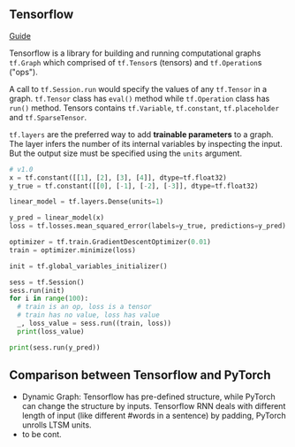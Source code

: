 Tensorflow
---

[Guide](https://github.com/tensorflow/docs/tree/master/site/en/r1/guide)
 
Tensorflow is a library for building and running computational graphs `tf.Graph` which comprised of `tf.Tensor`s (tensors) and `tf.Operation`s ("ops"). 

A call to `tf.Session.run` would specify the values of any `tf.Tensor` in a graph. `tf.Tensor` class has `eval()` method while `tf.Operation` class has `run()` method. Tensors contains `tf.Variable`, `tf.constant`, `tf.placeholder` and `tf.SparseTensor`.

`tf.layers` are the preferred way to add **trainable parameters** to a graph. 
The layer infers the number of its internal variables by inspecting the input. 
But the output size must be specified using the `units` argument.

```python
# v1.0
x = tf.constant([[1], [2], [3], [4]], dtype=tf.float32)
y_true = tf.constant([[0], [-1], [-2], [-3]], dtype=tf.float32)

linear_model = tf.layers.Dense(units=1)

y_pred = linear_model(x)
loss = tf.losses.mean_squared_error(labels=y_true, predictions=y_pred)

optimizer = tf.train.GradientDescentOptimizer(0.01)
train = optimizer.minimize(loss)

init = tf.global_variables_initializer()

sess = tf.Session()
sess.run(init)
for i in range(100):
  # train is an op, loss is a tensor
  # train has no value, loss has value
  _, loss_value = sess.run((train, loss))  
  print(loss_value)

print(sess.run(y_pred))
```

Comparison between Tensorflow and PyTorch
---

* Dynamic Graph: Tensorflow has pre-defined structure, while PyTorch can change the structure by inputs. Tensorflow RNN deals with different length of input (like different #words in a sentence) by padding, PyTorch unrolls LTSM units.
* to be cont.
